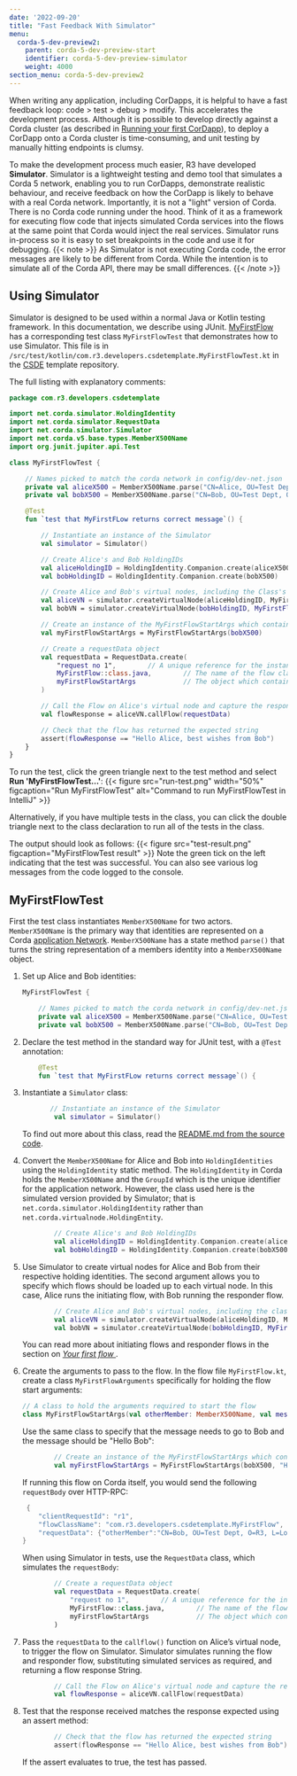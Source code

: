 ```yaml
---
date: '2022-09-20'
title: "Fast Feedback With Simulator"
menu:
  corda-5-dev-preview2:
    parent: corda-5-dev-preview-start
    identifier: corda-5-dev-preview-simulator
    weight: 4000
section_menu: corda-5-dev-preview2
---
```

When writing any application, including CorDapps, it is helpful to have a fast feedback loop: code > test > debug > modify.
This accelerates the development process.
Although it is possible to develop directly against a Corda cluster (as described in [Running your first CorDapp](../running-your-first-cordapp/run-first-cordapp.html)), to deploy a CorDapp onto a Corda cluster is time-consuming, and unit testing by manually hitting endpoints is clumsy.

To make the development process much easier, R3 have developed **Simulator**.
Simulator is a lightweight testing and demo tool that simulates a Corda 5 network, enabling you to run CorDapps, demonstrate realistic behaviour, and receive feedback on how the CorDapp is likely to behave with a real Corda network.
Importantly, it is not a "light" version of Corda. There is no Corda code running under the hood.
Think of it as a framework for executing flow code that injects simulated Corda services into the flows at the same point that Corda would inject the real services.
Simulator runs in-process so it is easy to set breakpoints in the code and use it for debugging.
{{< note >}}
As Simulator is not executing Corda code, the error messages are likely to be different from Corda. While the intention is to simulate all of the Corda API, there may be small differences.
{{< /note >}}

## Using Simulator

Simulator is designed to be used within a normal Java or Kotlin testing framework. In this documentation, we describe using JUnit. [MyFirstFlow](../first-flow.html) has a corresponding test class `MyFirstFlowTest` that demonstrates how to use Simulator. This file is in `/src/test/kotlin/com.r3.developers.csdetemplate.MyFirstFlowTest.kt` in the [CSDE](../cordapp-standard-development-environment/csde.html) template repository.

The full listing with explanatory comments:
```kotlin
package com.r3.developers.csdetemplate

import net.corda.simulator.HoldingIdentity
import net.corda.simulator.RequestData
import net.corda.simulator.Simulator
import net.corda.v5.base.types.MemberX500Name
import org.junit.jupiter.api.Test

class MyFirstFlowTest {

    // Names picked to match the corda network in config/dev-net.json
    private val aliceX500 = MemberX500Name.parse("CN=Alice, OU=Test Dept, O=R3, L=London, C=GB")
    private val bobX500 = MemberX500Name.parse("CN=Bob, OU=Test Dept, O=R3, L=London, C=GB")

    @Test
    fun `test that MyFirstFLow returns correct message`() {

        // Instantiate an instance of the Simulator
        val simulator = Simulator()

        // Create Alice's and Bob HoldingIDs
        val aliceHoldingID = HoldingIdentity.Companion.create(aliceX500)
        val bobHoldingID = HoldingIdentity.Companion.create(bobX500)

        // Create Alice and Bob's virtual nodes, including the Class's of the flows which will be registered on each node.
        val aliceVN = simulator.createVirtualNode(aliceHoldingID, MyFirstFlow::class.java)
        val bobVN = simulator.createVirtualNode(bobHoldingID, MyFirstFlowResponder::class.java)

        // Create an instance of the MyFirstFlowStartArgs which contains the request arguments for starting the flow
        val myFirstFlowStartArgs = MyFirstFlowStartArgs(bobX500)

        // Create a requestData object
        val requestData = RequestData.create(
            "request no 1",        // A unique reference for the instance of the flow request
            MyFirstFlow::class.java,        // The name of the flow class which is to be started
            myFirstFlowStartArgs            // The object which contains the start arguments of the flow
        )

        // Call the Flow on Alice's virtual node and capture the response from the flow
        val flowResponse = aliceVN.callFlow(requestData)

        // Check that the flow has returned the expected string
        assert(flowResponse == "Hello Alice, best wishes from Bob")
    }
}
```
To run the test, click the green triangle next to the test method and select **Run 'MyFirstFlowTest…'**:
{{< figure src="run-test.png" width="50%" figcaption="Run MyFirstFlowTest" alt="Command to run MyFirstFlowTest in IntelliJ" >}}

Alternatively, if you have multiple tests in the class, you can click the double triangle next to the class declaration to run all of the tests in the class.

The output should look as follows:
{{< figure src="test-result.png" figcaption="MyFirstFlowTest result" >}}
Note the green tick on the left indicating that the test was successful. You can also see various log messages from the code logged to the console.

## MyFirstFlowTest

First the test class instantiates `MemberX500Name` for two actors. `MemberX500Name` is the primary way that identities are represented on a Corda [application Network](../../introduction/key-concepts.html#application-network). `MemberX500Name` has a state method `parse()` that turns the string representation of a members identity into a `MemberX500Name` object.
1. Set up Alice and Bob identities:
   ```kotlin
   MyFirstFlowTest {

       // Names picked to match the corda network in config/dev-net.json
       private val aliceX500 = MemberX500Name.parse("CN=Alice, OU=Test Dept, O=R3, L=London, C=GB")
       private val bobX500 = MemberX500Name.parse("CN=Bob, OU=Test Dept, O=R3, L=London, C=GB")
   ```
2. Declare the test method in the standard way for JUnit test, with a `@Test` annotation:
   ```kotlin
       @Test
       fun `test that MyFirstFLow returns correct message`() {
   ```      
3. Instantiate a `Simulator` class:
   ```kotlin
          // Instantiate an instance of the Simulator
           val simulator = Simulator()
    ```
   To find out more about this class, read the [README.md from the source code](https://github.com/corda/corda-runtime-os/blob/release/os/5.0/simulator/README.md).

4. Convert the `MemberX500Name` for Alice and Bob into `HoldingIdentities` using the `HoldingIdentity` static method. The `HoldingIdentity` in Corda holds the `MemberX500Name` and the `GroupId` which is the unique identifier for the application network. However, the class used here is the simulated version provided by Simulator; that is `net.corda.simulator.HoldingIdentity` rather than `net.corda.virtualnode.HoldingEntity`.
   ```kotlin
           // Create Alice's and Bob HoldingIDs
           val aliceHoldingID = HoldingIdentity.Companion.create(aliceX500)
           val bobHoldingID = HoldingIdentity.Companion.create(bobX500)
   ```        
5. Use Simulator to create virtual nodes for Alice and Bob from their respective holding identities. The second argument allows you to specify which flows should be loaded up to each virtual node. In this case, Alice runs the initiating flow, with Bob running the responder flow.
   ```kotlin
           // Create Alice and Bob's virtual nodes, including the classes of the flows which will be registered on each node.
           val aliceVN = simulator.createVirtualNode(aliceHoldingID, MyFirstFlow::class.java)
           val bobVN = simulator.createVirtualNode(bobHoldingID, MyFirstFlowResponder::class.java)
    ```
    You can read more about initiating flows and responder flows in the section on *[Your first flow ](../first-flow.html#initiating-and-responding-flows)*.
6. Create the arguments to pass to the flow. In the flow file `MyFirstFlow.kt`, create a class `MyFirstFlowArguments` specifically for holding the flow start arguments:
   ```kotlin
   // A class to hold the arguments required to start the flow
   class MyFirstFlowStartArgs(val otherMember: MemberX500Name, val message: String)
   ```
   Use the same class to specify that the message needs to go to Bob and the message should be "Hello Bob":
   ```kotlin
           // Create an instance of the MyFirstFlowStartArgs which contains the request arguments for starting the flow
           val myFirstFlowStartArgs = MyFirstFlowStartArgs(bobX500, "Hello Bob")
   ```
   If running this flow on Corda itself, you would send the following `requestBody` over HTTP-RPC:
   ```kotlin
    {
       "clientRequestId": "r1",
       "flowClassName": "com.r3.developers.csdetemplate.MyFirstFlow",
       "requestData": {"otherMember":"CN=Bob, OU=Test Dept, O=R3, L=London, C=GB","message":"Hello Bob"}
   }
   ```
   When using Simulator in tests, use the `RequestData` class, which simulates the `requestBody`:
   ```kotlin
           // Create a requestData object
           val requestData = RequestData.create(
               "request no 1",        // A unique reference for the instance of the flow request
               MyFirstFlow::class.java,        // The name of the flow class which is to be started
               myFirstFlowStartArgs            // The object which contains the start arguments of the flow
           )
   ```
7. Pass the `requestData` to the `callflow()` function on Alice’s virtual node, to trigger the flow on Simulator.
   Simulator simulates running the flow and responder flow, substituting simulated services as required, and returning a flow response String.
   ```kotlin
           // Call the Flow on Alice's virtual node and capture the response from the flow
           val flowResponse = aliceVN.callFlow(requestData)
   ```
8. Test that the response received matches the response expected using an assert method:
   ```kotlin
           // Check that the flow has returned the expected string
           assert(flowResponse == "Hello Alice, best wishes from Bob")
   ```        
   If the assert evaluates to true, the test has passed.
